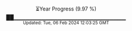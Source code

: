 <p align="center">
⏳Year Progress (9.97 %)<br>
██▁▁▁▁▁▁▁▁▁▁▁▁▁▁▁▁▁▁▁▁▁▁▁▁▁▁▁▁ <br>
<sub>Updated: Tue, 06 Feb 2024 12:03:25 GMT</sub>
</p>

